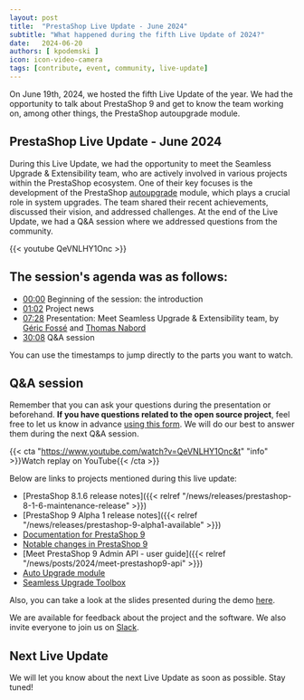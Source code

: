 ```yaml
---
layout: post
title:  "PrestaShop Live Update - June 2024"
subtitle: "What happened during the fifth Live Update of 2024?"
date:   2024-06-20
authors: [ kpodemski ]
icon: icon-video-camera
tags: [contribute, event, community, live-update]
---
```


On June 19th, 2024, we hosted the fifth Live Update of the year. We had the opportunity to talk about PrestaShop 9 and get to know the team working on, among other things, the PrestaShop autoupgrade module.

## PrestaShop Live Update - June 2024

During this Live Update, we had the opportunity to meet the Seamless Upgrade & Extensibility team, who are actively involved in various projects within the PrestaShop ecosystem. One of their key focuses is the development of the PrestaShop [autoupgrade](https://github.com/PrestaShop/autoupgrade) module, which plays a crucial role in system upgrades. The team shared their recent achievements, discussed their vision, and addressed challenges. At the end of the Live Update, we had a Q&A session where we addressed questions from the community.

{{< youtube QeVNLHY1Onc >}}

## The session's agenda was as follows:

- [00:00](https://www.youtube.com/watch?v=QeVNLHY1Onc&t) Beginning of the session: the introduction
- [01:02](https://youtu.be/QeVNLHY1Onc?t=62) Project news
- [07:28](https://youtu.be/QeVNLHY1Onc?t=448) Presentation: Meet Seamless Upgrade & Extensibility team, by [Géric Fossé](https://github.com/gericfo) and [Thomas Nabord](https://github.com/quetzacoalt91)
- [30:08](https://youtu.be/QeVNLHY1Onc?t=1808) Q&A session

You can use the timestamps to jump directly to the parts you want to watch.

## Q&A session

Remember that you can ask your questions during the presentation or beforehand. **If you have questions related to the open source project**, feel free to let us know in advance [using this form](https://forms.gle/FWazuZnXBtFPauFZ7). We will do our best to answer them during the next Q&A session.

{{< cta "https://www.youtube.com/watch?v=QeVNLHY1Onc&t" "info" >}}Watch replay on YouTube{{< /cta >}}

Below are links to projects mentioned during this live update:
- [PrestaShop 8.1.6 release notes]({{< relref "/news/releases/prestashop-8-1-6-maintenance-release" >}})
- [PrestaShop 9 Alpha 1 release notes]({{< relref "/news/releases/prestashop-9-alpha1-available" >}})
- [Documentation for PrestaShop 9](https://devdocs.prestashop-project.org/9/)
- [Notable changes in PrestaShop 9](https://devdocs.prestashop-project.org/9/modules/core-updates/9.0/)
- [Meet PrestaShop 9 Admin API - user guide]({{< relref "/news/posts/2024/meet-prestashop9-api" >}})
- [Auto Upgrade module](https://github.com/PrestaShop/autoupgrade)
- [Seamless Upgrade Toolbox](https://github.com/PrestaShop/SeamlessUpgradeToolbox)

Also, you can take a look at the slides presented during the demo [here](https://docs.google.com/presentation/d/1vQsQZHd8T-ldfU_ilKFe-VeCmrNAFJGqEzw8YU90Dl8/edit?usp=sharing).

We are available for feedback about the project and the software. We also invite everyone to join us on [Slack](https://www.prestashop-project.org/slack/).

## Next Live Update

We will let you know about the next Live Update as soon as possible. Stay tuned!
